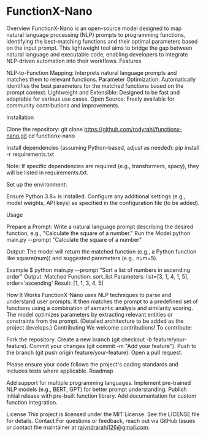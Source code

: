 # FunctionX-Nano


Overview
FunctionX-Nano is an open-source model designed to map natural language processing (NLP) prompts to programming functions, identifying the best-matching functions and their optimal parameters based on the input prompt. This lightweight tool aims to bridge the gap between natural language and executable code, enabling developers to integrate NLP-driven automation into their workflows.
Features

NLP-to-Function Mapping: Interprets natural language prompts and matches them to relevant functions.
Parameter Optimization: Automatically identifies the best parameters for the matched functions based on the prompt context.
Lightweight and Extensible: Designed to be fast and adaptable for various use cases.
Open Source: Freely available for community contributions and improvements.

Installation

Clone the repository:
git clone https://github.com/rodyrahi/functionx-nano.git
cd functionx-nano


Install dependencies (assuming Python-based, adjust as needed):
pip install -r requirements.txt

Note: If specific dependencies are required (e.g., transformers, spacy), they will be listed in requirements.txt.

Set up the environment:

Ensure Python 3.8+ is installed.
Configure any additional settings (e.g., model weights, API keys) as specified in the configuration file (to be added).



Usage

Prepare a Prompt: Write a natural language prompt describing the desired function, e.g., "Calculate the square of a number."
Run the Model:python main.py --prompt "Calculate the square of a number"


Output: The model will return the matched function (e.g., a Python function like square(num)) and suggested parameters (e.g., num=5).

Example
$ python main.py --prompt "Sort a list of numbers in ascending order"
Output:
Matched Function: sort_list
Parameters: list=[3, 1, 4, 1, 5], order='ascending'
Result: [1, 1, 3, 4, 5]

How It Works
FunctionX-Nano uses NLP techniques to parse and understand user prompts. It then matches the prompt to a predefined set of functions using a combination of semantic analysis and similarity scoring. The model optimizes parameters by extracting relevant entities or constraints from the prompt. (Detailed architecture to be added as the project develops.)
Contributing
We welcome contributions! To contribute:

Fork the repository.
Create a new branch (git checkout -b feature/your-feature).
Commit your changes (git commit -m "Add your feature").
Push to the branch (git push origin feature/your-feature).
Open a pull request.

Please ensure your code follows the project's coding standards and includes tests where applicable.
Roadmap

Add support for multiple programming languages.
Implement pre-trained NLP models (e.g., BERT, GPT) for better prompt understanding.
Publish initial release with pre-built function library.
Add documentation for custom function integration.

License
This project is licensed under the MIT License. See the LICENSE file for details.
Contact
For questions or feedback, reach out via GitHub Issues or contact the maintainer at rajvndrarahi126@gmail.com.
